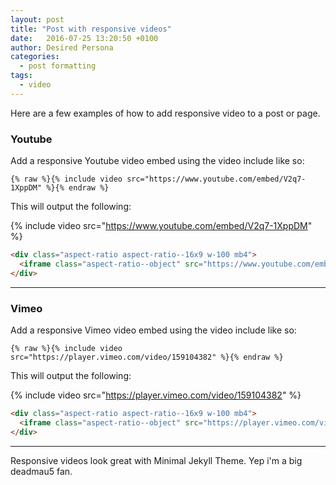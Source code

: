 ```yaml
---
layout: post
title: "Post with responsive videos"
date:   2016-07-25 13:20:50 +0100
author: Desired Persona
categories:
  - post formatting
tags:
  - video
---
```


Here are a few examples of how to add responsive video to a post or page.

### Youtube

Add a responsive Youtube video embed using the video include like so:

```liquid
{% raw %}{% include video src="https://www.youtube.com/embed/V2q7-1XppDM" %}{% endraw %}
```

This will output the following:

{% include video src="https://www.youtube.com/embed/V2q7-1XppDM" %}

```html
<div class="aspect-ratio aspect-ratio--16x9 w-100 mb4">
  <iframe class="aspect-ratio--object" src="https://www.youtube.com/embed/V2q7-1XppDM" frameborder="0" allowfullscreen></iframe>
</div>
```

***

### Vimeo

Add a responsive Vimeo video embed using the video include like so:

```liquid
{% raw %}{% include video src="https://player.vimeo.com/video/159104382" %}{% endraw %}
```

This will output the following:

{% include video src="https://player.vimeo.com/video/159104382" %}

```html
<div class="aspect-ratio aspect-ratio--16x9 w-100 mb4">
  <iframe class="aspect-ratio--object" src="https://player.vimeo.com/video/159104382" frameborder="0" allowfullscreen></iframe>
</div>
```


***

Responsive videos look great with Minimal Jekyll Theme. Yep i'm a big deadmau5 fan.